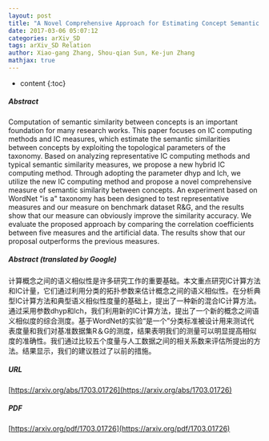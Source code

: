 ```yaml
---
layout: post
title: "A Novel Comprehensive Approach for Estimating Concept Semantic Similarity in WordNet"
date: 2017-03-06 05:07:12
categories: arXiv_SD
tags: arXiv_SD Relation
author: Xiao-gang Zhang, Shou-qian Sun, Ke-jun Zhang
mathjax: true
---
```


* content
{:toc}

##### Abstract
Computation of semantic similarity between concepts is an important foundation for many research works. This paper focuses on IC computing methods and IC measures, which estimate the semantic similarities between concepts by exploiting the topological parameters of the taxonomy. Based on analyzing representative IC computing methods and typical semantic similarity measures, we propose a new hybrid IC computing method. Through adopting the parameter dhyp and lch, we utilize the new IC computing method and propose a novel comprehensive measure of semantic similarity between concepts. An experiment based on WordNet "is a" taxonomy has been designed to test representative measures and our measure on benchmark dataset R&G, and the results show that our measure can obviously improve the similarity accuracy. We evaluate the proposed approach by comparing the correlation coefficients between five measures and the artificial data. The results show that our proposal outperforms the previous measures.

##### Abstract (translated by Google)
计算概念之间的语义相似性是许多研究工作的重要基础。本文重点研究IC计算方法和IC计量，它们通过利用分类的拓扑参数来估计概念之间的语义相似性。在分析典型IC计算方法和典型语义相似性度量的基础上，提出了一种新的混合IC计算方法。通过采用参数dhyp和lch，我们利用新的IC计算方法，提出了一个新的概念之间语义相似度的综合测度。基于WordNet的实验“是一个”分类标准被设计用来测试代表度量和我们对基准数据集R＆G的测度，结果表明我们的测量可以明显提高相似度的准确性。我们通过比较五个度量与人工数据之间的相关系数来评估所提出的方法。结果显示，我们的建议胜过了以前的措施。

##### URL
[https://arxiv.org/abs/1703.01726](https://arxiv.org/abs/1703.01726)

##### PDF
[https://arxiv.org/pdf/1703.01726](https://arxiv.org/pdf/1703.01726)

